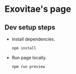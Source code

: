 # Exovitae's page

## Dev setup steps

- Install dependencies.
    ```sh
    npm install
    ```

- Run page locally.
    ```sh
    npm run preview
    ```
